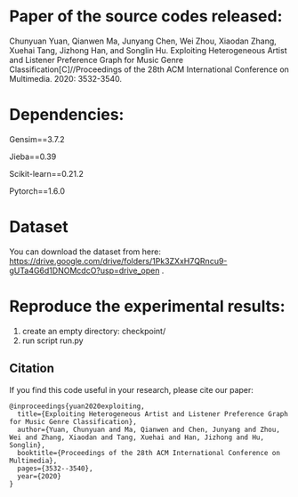 # Paper of the source codes released:
Chunyuan Yuan, Qianwen Ma, Junyang Chen, Wei Zhou, Xiaodan Zhang, Xuehai Tang, Jizhong Han, and Songlin Hu. Exploiting Heterogeneous Artist and Listener Preference Graph for Music Genre Classification[C]//Proceedings of the 28th ACM International Conference on Multimedia. 2020: 3532-3540.


# Dependencies:
Gensim==3.7.2

Jieba==0.39

Scikit-learn==0.21.2

Pytorch==1.6.0

# Dataset
You can download the dataset from here: https://drive.google.com/drive/folders/1Pk3ZXxH7QRncu9-gUTa4G6d1DNOMcdcO?usp=drive_open .


# Reproduce the experimental results:
1. create an empty directory: checkpoint/
2. run script run.py 


## Citation
If you find this code useful in your research, please cite our paper:
```
@inproceedings{yuan2020exploiting,
  title={Exploiting Heterogeneous Artist and Listener Preference Graph for Music Genre Classification},
  author={Yuan, Chunyuan and Ma, Qianwen and Chen, Junyang and Zhou, Wei and Zhang, Xiaodan and Tang, Xuehai and Han, Jizhong and Hu, Songlin},
  booktitle={Proceedings of the 28th ACM International Conference on Multimedia},
  pages={3532--3540},
  year={2020}
}
```



